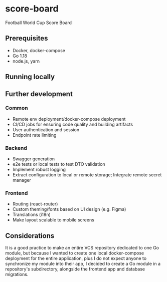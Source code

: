 # score-board

Football World Cup Score Board

## Prerequisites

* Docker, docker-compose
* Go 1.18
* node.js, yarn

## Running locally


## Further development

### Common

* Remote env deployment/docker-compose deployment
* CI/CD jobs for ensuring code quality and building artifacts
* User authentication and session
* Endpoint rate limiting

### Backend

* Swagger generation
* e2e tests or local tests to test DTO validation
* Implement robust logging
* Extract configuration to local or remote storage; Integrate remote secret manager

### Frontend

* Routing (react-router)
* Custom theming/fonts based on UI design (e.g. Figma)
* Translations (i18n)
* Make layout scalable to mobile screens

## Considerations

It is a good practice to make an entire VCS repository dedicated to one Go module,
but because I wanted to create one local docker-compose deployment for the entire application,
plus I do not expect anyone to synchronize my module into their app, I decided to create a Go module
in a repository's subdirectory, alongside the frontend app and database migrations.

